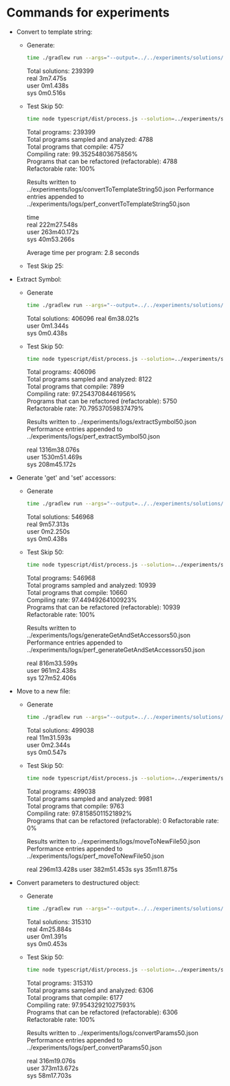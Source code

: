 # Commands for experiments

- Convert to template string:

    + Generate:
        ```sh
        time ./gradlew run --args="--output=../../experiments/solutions/convertToTemplateString.json --command=ConvertToTemplateString --solver=MiniSat"
        ```
        Total solutions: 239399  
        real    3m7.475s  
        user    0m1.438s  
        sys     0m0.516s  

    + Test Skip 50:
        ```sh
        time node typescript/dist/process.js --solution=../experiments/solutions/convertToTemplateString.json --result=../experiments/logs/convertToTemplateString50.json --refactoring="Convert to template string" --skip=50 --performance=../experiments/logs/perf_convertToTemplateString50.json
        ```
        Total programs: 239399  
        Total programs sampled and analyzed: 4788  
        Total programs that compile: 4757  
        Compiling rate: 99.35254803675856%  
        Programs that can be refactored (refactorable): 4788  
        Refactorable rate: 100%  

        Results written to ../experiments/logs/convertToTemplateString50.json
        Performance entries appended to ../experiments/logs/perf_convertToTemplateString50.json  

        time  
        real    222m27.548s  
        user    263m40.172s  
        sys     40m53.266s  

        Average time per program: 2.8 seconds

    + Test Skip 25:

- Extract Symbol:

    + Generate
        ```sh
        time ./gradlew run --args="--output=../../experiments/solutions/extractSymbol.json --command=ExtractSymbol --solver=MiniSat"
        ```
        Total solutions: 406096
        real    6m38.021s  
        user    0m1.344s  
        sys     0m0.438s 
 
    + Test Skip 50:
        ```sh
        time node typescript/dist/process.js --solution=../experiments/solutions/extractSymbol.json --result=../experiments/logs/extractSymbol50.json --refactoring="Extract Symbol" --skip=50 --performance=../experiments/logs/perf_extractSymbol50.json
        ```
        Total programs: 406096  
        Total programs sampled and analyzed: 8122  
        Total programs that compile: 7899  
        Compiling rate: 97.25437084461956%  
        Programs that can be refactored (refactorable): 5750  
        Refactorable rate: 70.79537059837479% 

        Results written to ../experiments/logs/extractSymbol50.json  
        Performance entries appended to ../experiments/logs/perf_extractSymbol50.json

        real    1316m38.076s  
        user    1530m51.469s  
        sys     208m45.172s  

- Generate 'get' and 'set' accessors:

    + Generate
        ```sh
        time ./gradlew run --args="--output=../../experiments/solutions/generateGetAndSetAccessors.json --command=GenerateGetAndSetAccessors --solver=MiniSat"
        ```
        Total solutions: 546968  
        real    9m57.313s  
        user    0m2.250s  
        sys     0m0.438s

    + Test Skip 50:
        ```sh
        time node typescript/dist/process.js --solution=../experiments/solutions/generateGetAndSetAccessors.json --result=../experiments/logs/generateGetAndSetAccessors50.json --refactoring="Generate 'get' and 'set' accessors" --skip=50 --performance=../experiments/logs/perf_generateGetAndSetAccessors50.json
        ```
        Total programs: 546968  
        Total programs sampled and analyzed: 10939  
        Total programs that compile: 10660  
        Compiling rate: 97.44949264100923%  
        Programs that can be refactored (refactorable): 10939  
        Refactorable rate: 100%  

        Results written to ../experiments/logs/generateGetAndSetAccessors50.json
        Performance entries appended to ../experiments/logs/perf_generateGetAndSetAccessors50.json

        real    816m33.599s  
        user    961m2.438s  
        sys     127m52.406s  

- Move to a new file:

    + Generate
        ```sh
        time ./gradlew run --args="--output=../../experiments/solutions/moveToNewFile.json --command=MoveToNewFile --solver=MiniSat"
        ```
        Total solutions: 499038  
        real    11m31.593s  
        user    0m2.344s  
        sys     0m0.547s  
    
    + Test Skip 50:
        ```sh
        time node typescript/dist/process.js --solution=../experiments/solutions/moveToNewFile.json --result=../experiments/logs/moveToNewFile50.json --refactoring="Move to a new file" --skip=50 --performance=../experiments/logs/perf_moveToNewFile50.json
        ```
        Total programs: 499038  
        Total programs sampled and analyzed: 9981  
        Total programs that compile: 9763  
        Compiling rate: 97.81585011521892%  
        Programs that can be refactored (refactorable): 0
        Refactorable rate: 0%

        Results written to ../experiments/logs/moveToNewFile50.json
        Performance entries appended to ../experiments/logs/perf_moveToNewFile50.json

        real    296m13.428s
        user    382m51.453s
        sys     35m11.875s

- Convert parameters to destructured object:

    + Generate
        ```sh
        time ./gradlew run --args="--output=../../experiments/solutions/convertParams.json --command=ConvertParamsToDestructuredObject --solver=MiniSat"
        ```
        Total solutions: 315310  
        real    4m25.884s  
        user    0m1.391s  
        sys     0m0.453s  

    + Test Skip 50:
        ```sh
        time node typescript/dist/process.js --solution=../experiments/solutions/convertParams.json --result=../experiments/logs/convertParams50.json --refactoring="Convert parameters to destructured object" --skip=50 --performance=../experiments/logs/perf_convertParams50.json
        ```
        Total programs: 315310  
        Total programs sampled and analyzed: 6306  
        Total programs that compile: 6177  
        Compiling rate: 97.95432921027593%  
        Programs that can be refactored (refactorable): 6306  
        Refactorable rate: 100%  

        Results written to ../experiments/logs/convertParams50.json
        Performance entries appended to ../experiments/logs/perf_convertParams50.json

        real    316m19.076s  
        user    373m13.672s  
        sys     58m17.703s  